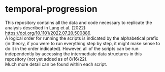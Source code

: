 # temporal-progression
This repository contains all the data and code necessary to replicate the analysis described in Lang et al. (2022): 
https://doi.org/10.1101/2022.07.20.500889.
</br>
A logical order for running the scripts is indicated by the alphabetical prefix (in theory, if you were to run everything step by step, it might make sense to do it in the order indicated). However, all of the scripts can be run independently by accessing the intermediate data structures in this repository (not yet added as of 8/16/22).
</br>
Much more detail can be found within each script.
